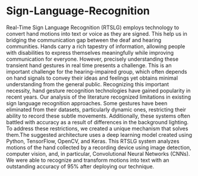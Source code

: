 # Sign-Language-Recognition
Real-Time Sign Language Recognition (RTSLG) employs technology to convert hand motions into text or voice as they are signed. This help us in bridging the communication gap between the deaf and hearing communities. Hands carry a rich tapestry of information, allowing people with disabilities to express themselves meaningfully while improving communication for everyone. However, precisely understanding these transient hand gestures in real time presents a challenge. This is an important challenge for the hearing-impaired group, which often depends on hand signals to convey their ideas and feelings yet obtains minimal understanding from the general public. Recognizing this important necessity, hand gesture recognition technologies have gained popularity in recent years. Our analysis of the literature recognized limitations in existing sign language recognition approaches. Some gestures have been eliminated from their datasets, particularly dynamic ones, restricting their ability to record these subtle movements. Additionally, these systems often battled with accuracy as a result of differences in the background lighting. To address these restrictions, we created a unique mechanism that solves them.The suggested architecture uses a deep learning model created using Python, TensorFlow, OpenCV, and Keras. This RTSLG system analyzes motions of the hand collected by a recording device using image detection, computer vision, and, in particular, Convolutional Neural Networks (CNNs). We were able to recognize and transform motions into text with an outstanding  accuracy of 95\% after deploying our technique.

